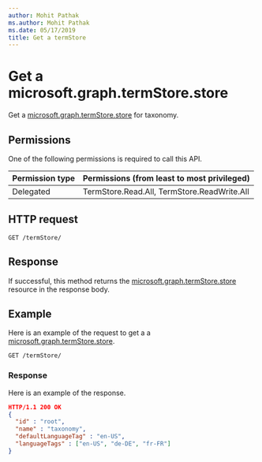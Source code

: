 ```yaml
---
author: Mohit Pathak
ms.author: Mohit Pathak
ms.date: 05/17/2019
title: Get a termStore
---
```

# Get a microsoft.graph.termStore.store

Get a [microsoft.graph.termStore.store] for taxonomy.

## Permissions

One of the following permissions is required to call this API. 

|Permission type      | Permissions (from least to most privileged)              |
|:--------------------|:---------------------------------------------------------|
|Delegated | TermStore.Read.All, TermStore.ReadWrite.All |


## HTTP request

```http
GET /termStore/
```

## Response

If successful, this method returns the [microsoft.graph.termStore.store] resource in the response body.

## Example
Here is an example of the request to get a a [microsoft.graph.termStore.store].

```http
GET /termStore/
```

### Response

Here is an example of the response.

```json
HTTP/1.1 200 OK
{
  "id" : "root",
  "name" : "taxonomy",
  "defaultLanguageTag" : "en-US",
  "languageTags" : ["en-US", "de-DE", "fr-FR"]
}
```


[microsoft.graph.termStore.store]: ../resources/termStore.md
[microsoft.graph.termStore.group]: ../resources/termGroup.md
